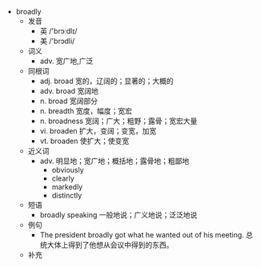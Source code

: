 - broadly
  - 发音
    - 英 /'brɔːdlɪ/
    - 美 /'brɔdli/
  - 词义
    - adv. 宽广地,广泛
  - 同根词
    - adj. broad 宽的，辽阔的；显著的；大概的
    - adv. broad 宽阔地
    - n. broad 宽阔部分
    - n. breadth 宽度，幅度；宽宏
    - n. broadness 宽阔；广大；粗野；露骨；宽宏大量
    - vi. broaden 扩大，变阔；变宽，加宽
    - vt. broaden 使扩大；使变宽
  - 近义词
    - adv. 明显地；宽广地；概括地；露骨地；粗鄙地
      - obviously
      - clearly
      - markedly
      - distinctly
  - 短语
    - broadly speaking 一般地说；广义地说；泛泛地说
  - 例句
    - The president broadly got what he wanted out of his meeting. 总统大体上得到了他想从会议中得到的东西。
  - 补充